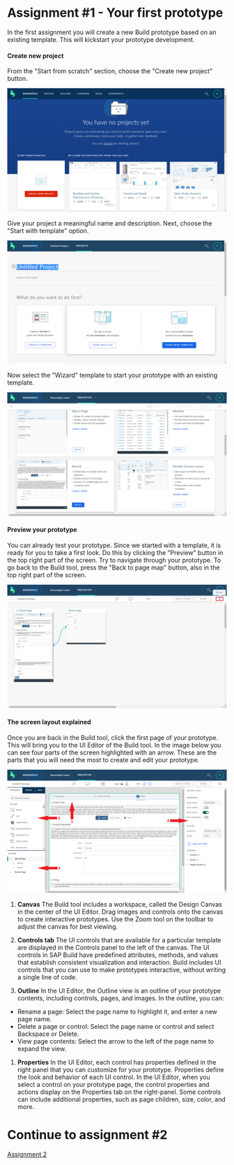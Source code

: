 # Assignment #1 - Your first prototype
In the first assignment you will create a new Build prototype based on an existing template. This will kickstart your prototype development.

#### Create new project
From the "Start from scratch" section, choose the "Create new project" button.

![Create new project](https://github.com/Innov8ion-developer/SAP_Build_Assignments/blob/master/img/yourFirstPrototype1.png)


Give your project a meaningful name and description. Next, choose the "Start with template" option.

![Start with template](https://github.com/Innov8ion-developer/SAP_Build_Assignments/blob/master/img/yourFirstPrototype2.png)

Now select the "Wizard" template to start your prototype with an existing template.

![Wizard template](https://github.com/Innov8ion-developer/SAP_Build_Assignments/blob/master/img/yourFirstPrototype3.png)

#### Preview your prototype
You can already test your prototype. Since we started with a template, it is ready for you to take a first look. Do this by clicking the "Preview" button in the top right part of the screen. Try to navigate through your prototype. To go back to the Build tool, press the "Back to page map" button, also in the top right part of the screen.

![Preview prototype](https://github.com/Innov8ion-developer/SAP_Build_Assignments/blob/master/img/yourFirstPrototype4.png)

#### The screen layout explained
Once you are back in the Build tool, click the first page of your prototype. This will bring you to the UI Editor of the Build tool. In the image below you can see four parts of the screen highlighted with an arrow. These are the parts that you will need the most to create and edit your prototype.

![Screen layout explained](https://github.com/Innov8ion-developer/SAP_Build_Assignments/blob/master/img/yourFirstPrototype5.png)

1. **Canvas**
The Build tool includes a workspace, called the Design Canvas in the center of the UI Editor. Drag images and controls onto the canvas to create interactive prototypes. Use the Zoom tool on the toolbar to adjust the canvas for best viewing.

1. **Controls tab**
The UI controls that are available for a particular template are displayed in the Controls panel to the left of the canvas. The UI controls in SAP Build have predefined attributes, methods, and values that establish consistent visualization and interaction. Build includes UI controls that you can use to make prototypes interactive, without writing a single line of code.

1. **Outline**
In the UI Editor, the Outline view is an outline of your prototype contents, including controls, pages, and images. In the outline, you can:
* Rename a page: Select the page name to highlight it, and enter a new page name.
* Delete a page or control: Select the page name or control and select Backspace or Delete.
* View page contents: Select the arrow to the left of the page name to expand the view.

1. **Properties**
In the UI Editor, each control has properties defined in the right panel that you can customize for your prototype. Properties define the look and behavior of each UI control. In the UI Editor, when you select a control on your prototype page, the control properties and actions display on the Properties tab on the right-panel. Some controls can include additional properties, such as page children, size, color, and more.

# Continue to assignment #2
[Assignment 2](https://github.com/Innov8ion-developer/SAP_Build_Assignments/tree/2_Edit_the_template)
